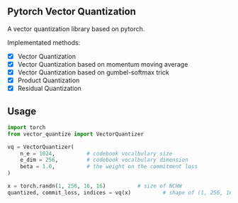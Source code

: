 ## Pytorch Vector Quantization
A vector quantization library based on pytorch. 

Implementated methods:
- [x] Vector Quantization
- [x] Vector Quantization based on momentum moving average
- [x] Vector Quantization based on gumbel-softmax trick
- [x] Product Quantization
- [x] Residual Quantization

## Usage

```python
import torch
from vector_quantize import VectorQuantizer

vq = VectorQuantizer(
    n_e = 1024,          # codebook vocalbulary size
    e_dim = 256,         # codebook vocalbulary dimension
    beta = 1.0,          # the weight on the commitment loss
)

x = torch.randn(1, 256, 16, 16)          # size of NCHW
quantized, commit_loss, indices = vq(x)          # shape of (1, 256, 16, 16), (1), (1, 16, 16)
```

